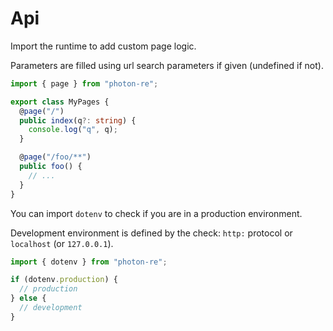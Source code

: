 # Api

Import the runtime to add custom page logic.

Parameters are filled using url search parameters if given (undefined if not).

```typescript
import { page } from "photon-re";

export class MyPages {
  @page("/")
  public index(q?: string) {
    console.log("q", q);
  }

  @page("/foo/**")
  public foo() {
    // ...
  }
}
```

You can import `dotenv` to check if you are in a production environment.

Development environment is defined by the check: `http:` protocol or `localhost` (or `127.0.0.1`).

```typescript
import { dotenv } from "photon-re";

if (dotenv.production) {
  // production
} else {
  // development
}
```
